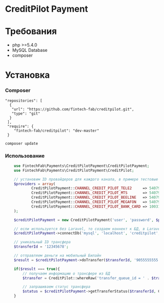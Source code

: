 CreditPilot Payment
=========

# Требования

- php >=5.4.0
- MySQL Database
- composer


# Установка

### Composer

	"repositories": [
      {
       "url": "https://github.com/fintech-fab/creditpilot.git",
       "type": "git"
      }
     ],
     "require": {
        "fintech-fab/creditpilot": "dev-master"
     }

	composer update

### Использование

```PHP
	use FintechFab\Payments\CreditPilotPayment\CreditPilotPayment;
	use FintechFab\Payments\CreditPilotPayment\CreditPilot;

	// установим ID провайдеров для каждого канала, в примере тестовые ID
	$providers = array(
    		CreditPilotPayment::CHANNEL_CREDIT_PILOT_TELE2     => 540792152,
    		CreditPilotPayment::CHANNEL_CREDIT_PILOT_MTS       => 540792152,
    		CreditPilotPayment::CHANNEL_CREDIT_PILOT_BEELINE   => 540792152,
    		CreditPilotPayment::CHANNEL_CREDIT_PILOT_MEGAFON   => 540792152,
    		CreditPilotPayment::CHANNEL_CREDIT_PILOT_BANK_CARD => 100318717,
	);

	$creditPilotPayment = new CreditPilotPayment('user', 'password', $providers);

	// если используется без Laravel, то создаем коннект к БД, в Laravel будет использован Eloquent и connectDb() не нужен
	$creditPilotPayment->connectDb('mysql', 'localhost', 'creditpilot', 'creditpilot', 'creditpilot', 'tbl_');

	// уникальный ID трансфера
	$transferId = '12345678';

	// отправляем деньги на мобильный Билайн
	$result = $creditPilotPayment->doTransfer($transferId, '9055555555', CreditPilotPayment::CHANNEL_CREDIT_PILOT_BEELINE, '123');

	if($result === true){
		// получаем информацию о трансфере из БД
		$transfer = CreditPilot::whereRaw('transfer_queue_id = ' . $transferId)->first();

		// запрашиваем статус трансфера
		$status = $creditPilotPayment->getTransferStatus($transferId, CreditPilotPayment::CHANNEL_CREDIT_PILOT_BEELINE, $transfer->bill_number);
	}

```



